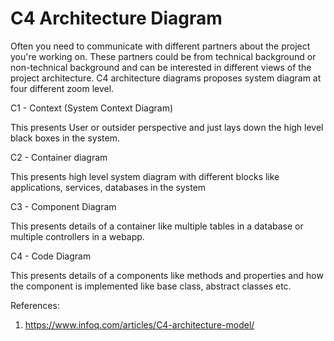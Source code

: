 # C4 Architecture Diagram

Often you need to communicate with different partners about the project you're working on. These partners could be from technical background or non-technical background and can be interested in different views of the project architecture. C4 architecture diagrams proposes system diagram at four different zoom level.

C1 - Context (System Context Diagram)

This presents User or outsider perspective and just lays down the high level black boxes in the system.

C2 - Container diagram

This presents high level system diagram with different blocks like applications, services, databases in the system

C3 - Component Diagram

This presents details of a container like multiple tables in a database or multiple controllers in a webapp.

C4 - Code Diagram

This presents details of a components like  methods and properties and how the component is implemented like base class, abstract classes etc.

References:
1. https://www.infoq.com/articles/C4-architecture-model/